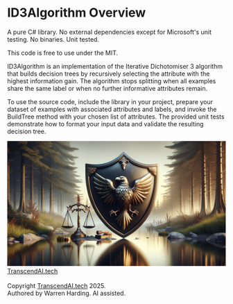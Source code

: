 # ID3Algorithm Overview

A pure C# library. No external dependencies except for Microsoft's unit testing. No binaries. Unit tested.

This code is free to use under the MIT.

ID3Algorithm is an implementation of the Iterative Dichotomiser 3 algorithm that builds decision trees by recursively selecting the attribute with the highest information gain. The algorithm stops splitting when all examples share the same label or when no further informative attributes remain. 

To use the source code, include the library in your project, prepare your dataset of examples with associated attributes and labels, and invoke the BuildTree method with your chosen list of attributes. The provided unit tests demonstrate how to format your input data and validate the resulting decision tree.

![AI Image](aiimage.jpg)
[TranscendAI.tech](https://TranscendAI.tech)<br>
<br>
Copyright [TranscendAI.tech](https://TranscendAI.tech) 2025.</br>
Authored by Warren Harding. AI assisted.